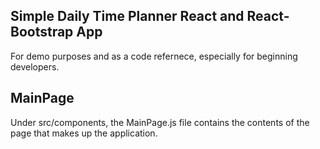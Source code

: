## Simple Daily Time Planner React and React-Bootstrap App

For demo purposes and as a code refernece, especially for beginning developers.

## MainPage


Under src/components, the MainPage.js file contains the contents of the page that makes up the application. 
